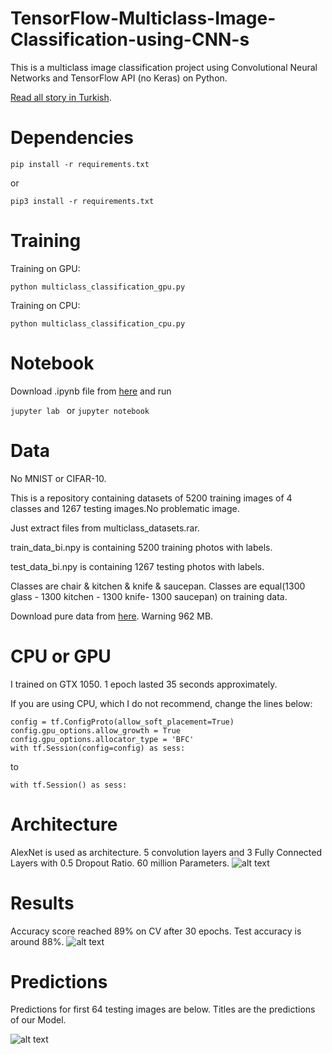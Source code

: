 # TensorFlow-Multiclass-Image-Classification-using-CNN-s
This is a multiclass image classification project using Convolutional Neural Networks and TensorFlow API (no Keras) on Python.

[Read all story in Turkish](https://medium.com/@mubuyuk51/tensorflow-ile-%C3%A7ok-s%C4%B1n%C4%B1fl%C4%B1-multi-class-resim-s%C4%B1n%C4%B1fland%C4%B1rma-f56c3605aff6).
# Dependencies

```pip install -r requirements.txt```

or

```pip3 install -r requirements.txt```

# Training
Training on GPU:

```python multiclass_classification_gpu.py ```

Training on CPU:

```python multiclass_classification_cpu.py ```

# Notebook
Download .ipynb file from [here](https://github.com/MuhammedBuyukkinaci/My-Jupyter-Files-1/blob/master/Multiclass_CNN.ipynb) and run

```jupyter lab ``` or ```jupyter notebook ```

# Data
No MNIST or CIFAR-10. 

This is a repository containing datasets of 5200 training images of 4 classes and 1267 testing images.No problematic image.

Just extract files from multiclass_datasets.rar.

train_data_bi.npy is containing 5200 training photos with labels.

test_data_bi.npy is containing 1267 testing photos with labels.

Classes are chair & kitchen & knife & saucepan. Classes are equal(1300 glass - 1300 kitchen - 1300 knife- 1300 saucepan) on training data. 

Download pure data from [here](https://www.kaggle.com/mbkinaci/chair-kitchen-knife-saucepan). Warning 962 MB.
# CPU or GPU
I trained on GTX 1050. 1 epoch lasted 35 seconds approximately.

If you are using CPU, which I do not recommend, change the lines below:
```
config = tf.ConfigProto(allow_soft_placement=True)
config.gpu_options.allow_growth = True
config.gpu_options.allocator_type = 'BFC'
with tf.Session(config=config) as sess:
```
to
```
with tf.Session() as sess:
```
# Architecture

AlexNet is used as architecture. 5 convolution layers and 3 Fully Connected Layers with 0.5 Dropout Ratio. 60 million Parameters.
![alt text](https://github.com/MuhammedBuyukkinaci/TensorFlow-Image-Classification-Convolutional-Neural-Networks/blob/master/alexnet_architecture.png) 

# Results
Accuracy score reached 89% on CV after 30 epochs. Test accuracy is around 88%.
![alt text](https://github.com/MuhammedBuyukkinaci/TensorFlow-Multiclass-Image-Classification-using-CNN-s/blob/master/mc_results.png)

# Predictions
Predictions for first 64 testing images are below. Titles are  the predictions of our Model.

![alt text](https://github.com/MuhammedBuyukkinaci/TensorFlow-Multiclass-Image-Classification-using-CNN-s/blob/master/mc_preds.png)
